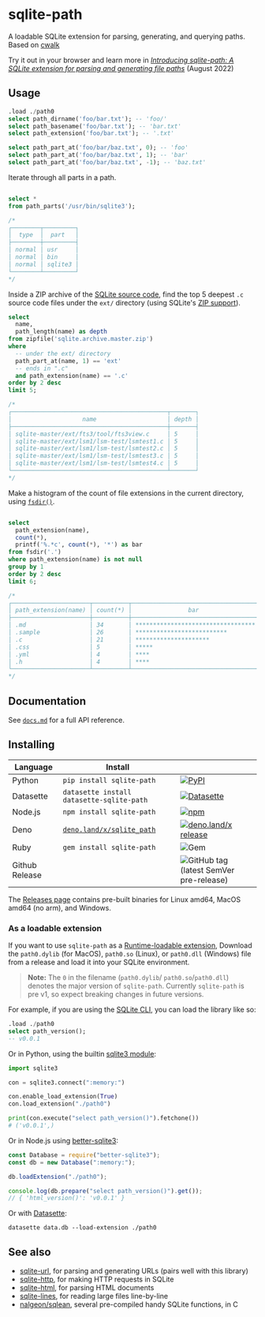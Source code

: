 # sqlite-path

A loadable SQLite extension for parsing, generating, and querying paths. Based on [cwalk](https://github.com/likle/cwalk)

Try it out in your browser and learn more in [_Introducing sqlite-path: A SQLite extension for parsing and generating file paths_](https://observablehq.com/@asg017/introducing-sqlite-path) (August 2022)

## Usage

```sql
.load ./path0
select path_dirname('foo/bar.txt'); -- 'foo/'
select path_basename('foo/bar.txt'); -- 'bar.txt'
select path_extension('foo/bar.txt'); -- '.txt'

select path_part_at('foo/bar/baz.txt', 0); -- 'foo'
select path_part_at('foo/bar/baz.txt', 1); -- 'bar'
select path_part_at('foo/bar/baz.txt', -1); -- 'baz.txt'
```

Iterate through all parts in a path.

```sql

select *
from path_parts('/usr/bin/sqlite3');

/*
┌────────┬─────────┐
│  type  │  part   │
├────────┼─────────┤
│ normal │ usr     │
│ normal │ bin     │
│ normal │ sqlite3 │
└────────┴─────────┘
*/
```

Inside a ZIP archive of the [SQLite source code](https://github.com/sqlite/sqlite), find the top 5 deepest `.c` source code files under the `ext/` directory (using SQLite's [ZIP support](https://www.sqlite.org/zipfile.html)).

```sql
select
  name,
  path_length(name) as depth
from zipfile('sqlite.archive.master.zip')
where
  -- under the ext/ directory
  path_part_at(name, 1) == 'ext'
  -- ends in ".c"
  and path_extension(name) == '.c'
order by 2 desc
limit 5;

/*
┌────────────────────────────────────────────┬───────┐
│                    name                    │ depth │
├────────────────────────────────────────────┼───────┤
│ sqlite-master/ext/fts3/tool/fts3view.c     │ 5     │
│ sqlite-master/ext/lsm1/lsm-test/lsmtest1.c │ 5     │
│ sqlite-master/ext/lsm1/lsm-test/lsmtest2.c │ 5     │
│ sqlite-master/ext/lsm1/lsm-test/lsmtest3.c │ 5     │
│ sqlite-master/ext/lsm1/lsm-test/lsmtest4.c │ 5     │
└────────────────────────────────────────────┴───────┘
*/
```

Make a histogram of the count of file extensions in the current directory, using [`fsdir()`](https://www.sqlite.org/cli.html#file_i_o_functions).

```sql

select
  path_extension(name),
  count(*),
  printf('%.*c', count(*), '*') as bar
from fsdir('.')
where path_extension(name) is not null
group by 1
order by 2 desc
limit 6;

/*
┌──────────────────────┬──────────┬────────────────────────────────────┐
│ path_extension(name) │ count(*) │                bar                 │
├──────────────────────┼──────────┼────────────────────────────────────┤
│ .md                  │ 34       │ ********************************** │
│ .sample              │ 26       │ **************************         │
│ .c                   │ 21       │ *********************              │
│ .css                 │ 5        │ *****                              │
│ .yml                 │ 4        │ ****                               │
│ .h                   │ 4        │ ****                               │
└──────────────────────┴──────────┴────────────────────────────────────┘
*/
```

## Documentation

See [`docs.md`](./docs.md) for a full API reference.

## Installing

| Language       | Install                                                    |                                                                                                                                                                                           |
| -------------- | ---------------------------------------------------------- | ----------------------------------------------------------------------------------------------------------------------------------------------------------------------------------------- |
| Python         | `pip install sqlite-path`                                   | [![PyPI](https://img.shields.io/pypi/v/sqlite-path.svg?color=blue&logo=python&logoColor=white)](https://pypi.org/project/sqlite-path/)                                                      |
| Datasette      | `datasette install datasette-sqlite-path`                   | [![Datasette](https://img.shields.io/pypi/v/datasette-sqlite-path.svg?color=B6B6D9&label=Datasette+plugin&logoColor=white&logo=python)](https://datasette.io/plugins/datasette-sqlite-path) |
| Node.js        | `npm install sqlite-path`                                   | [![npm](https://img.shields.io/npm/v/sqlite-path.svg?color=green&logo=nodedotjs&logoColor=white)](https://www.npmjs.com/package/sqlite-path)                                                |
| Deno           | [`deno.land/x/sqlite_path`](https://deno.land/x/sqlite_path) | [![deno.land/x release](https://img.shields.io/github/v/release/asg017/sqlite-path?color=fef8d2&include_prereleases&label=deno.land%2Fx&logo=deno)](https://deno.land/x/sqlite_path)        |
| Ruby           | `gem install sqlite-path`                                   | ![Gem](https://img.shields.io/gem/v/sqlite-path?color=red&logo=rubygems&logoColor=white)                                                                                                   |
| Github Release |                                                            | ![GitHub tag (latest SemVer pre-release)](https://img.shields.io/github/v/tag/asg017/sqlite-path?color=lightgrey&include_prereleases&label=Github+release&logo=github)                     |

<!--
| Elixir         | [`hex.pm/packages/sqlite_path`](https://hex.pm/packages/sqlite_path) | [![Hex.pm](https://img.shields.io/hexpm/v/sqlite_path?color=purple&logo=elixir)](https://hex.pm/packages/sqlite_path)                                                                       |
| Go             | `go get -u github.com/asg017/sqlite-path/bindings/go`               | [![Go Reference](https://pkg.go.dev/badge/github.com/asg017/sqlite-path/bindings/go.svg)](https://pkg.go.dev/github.com/asg017/sqlite-path/bindings/go)                                     |
| Rust           | `cargo add sqlite-path`                                             | [![Crates.io](https://img.shields.io/crates/v/sqlite-path?logo=rust)](https://crates.io/crates/sqlite-path)                                                                                 |
-->

The [Releases page](https://github.com/asg017/sqlite-path/releases) contains pre-built binaries for Linux amd64, MacOS amd64 (no arm), and Windows.

### As a loadable extension

If you want to use `sqlite-path` as a [Runtime-loadable extension](https://www.sqlite.org/loadext.html), Download the `path0.dylib` (for MacOS), `path0.so` (Linux), or `path0.dll` (Windows) file from a release and load it into your SQLite environment.

> **Note:**
> The `0` in the filename (`path0.dylib`/ `path0.so`/`path0.dll`) denotes the major version of `sqlite-path`. Currently `sqlite-path` is pre v1, so expect breaking changes in future versions.

For example, if you are using the [SQLite CLI](https://www.sqlite.org/cli.html), you can load the library like so:

```sql
.load ./path0
select path_version();
-- v0.0.1
```

Or in Python, using the builtin [sqlite3 module](https://docs.python.org/3/library/sqlite3.html):

```python
import sqlite3

con = sqlite3.connect(":memory:")

con.enable_load_extension(True)
con.load_extension("./path0")

print(con.execute("select path_version()").fetchone())
# ('v0.0.1',)
```

Or in Node.js using [better-sqlite3](https://github.com/WiseLibs/better-sqlite3):

```javascript
const Database = require("better-sqlite3");
const db = new Database(":memory:");

db.loadExtension("./path0");

console.log(db.prepare("select path_version()").get());
// { 'html_version()': 'v0.0.1' }
```

Or with [Datasette](https://datasette.io/):

```
datasette data.db --load-extension ./path0
```

## See also

- [sqlite-url](https://github.com/asg017/sqlite-url), for parsing and generating URLs (pairs well with this library)
- [sqlite-http](https://github.com/asg017/sqlite-http), for making HTTP requests in SQLite
- [sqlite-html](https://github.com/asg017/sqlite-html), for parsing HTML documents
- [sqlite-lines](https://github.com/asg017/sqlite-lines), for reading large files line-by-line
- [nalgeon/sqlean](https://github.com/nalgeon/sqlean), several pre-compiled handy SQLite functions, in C

